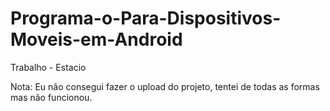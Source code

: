 # Programa-o-Para-Dispositivos-Moveis-em-Android
Trabalho - Estacio

Nota: Eu não consegui fazer o upload do projeto, tentei de todas as formas mas não funcionou.
